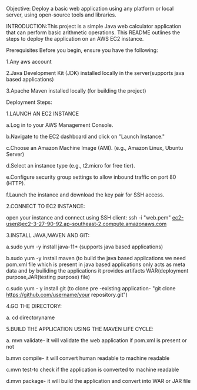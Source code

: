 Objective: Deploy a basic web application using any platform or local server, using open-source tools and libraries.

INTRODUCTION:This project is a simple Java web calculator application that can perform basic arithmetic operations. This README outlines the steps to deploy the application on an AWS EC2 instance.

Prerequisites
Before you begin, ensure you have the following:

1.Any aws account

2.Java Development Kit (JDK) installed locally in the server(supports java based applications)

3.Apache Maven installed locally (for building the project)

Deployment Steps:

1.LAUNCH AN EC2 INSTANCE
   
a.Log in to your AWS Management Console.

b.Navigate to the EC2 dashboard and click on "Launch Instance."

c.Choose an Amazon Machine Image (AMI). (e.g., Amazon Linux, Ubuntu Server)

d.Select an instance type (e.g., t2.micro for free tier).

e.Configure security group settings to allow inbound traffic on port 80 (HTTP).

f.Launch the instance and download the key pair for SSH access.


2.CONNECT TO EC2 INSTANCE:

open your instance and connect using SSH client: ssh -i "web.pem" ec2-user@ec2-3-27-90-92.ap-southeast-2.compute.amazonaws.com


3.INSTALL JAVA,MAVEN AND GIT:

a.sudo yum -y install java-11* (supports java based applications)

b.sudo yum -y install maven  (to build the java based applications we need pom.xml file which is present in java based applications only acts as meta data and by builiding the applications it provides artifacts WAR(deployment purpose,JAR(testing purpose) file)

c.sudo yum - y install git (to clone pre -existing application- "git clone https://github.com/username/your repository.git")


4.GO THE DIRECTORY:

a. cd directoryname


5.BUILD THE APPLICATION USING THE MAVEN LIFE CYCLE:

a. mvn validate- it will validate the web application if pom.xml is present or not

b.mvn compile- it will convert human readable to machine readable 

c.mvn test-to check if the application is converted to machine readable

d.mvn package- it will build the application and convert into WAR or JAR file










